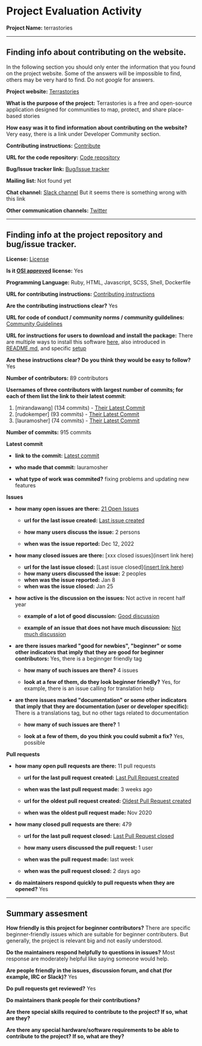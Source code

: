 # Project Evaluation Activity



__Project Name:__  terrastories


---

## Finding info about contributing on the website.

In the following section you should only enter the information that you
found on the project website. Some of the answers will be impossible to find, others
may be very hard to find. Do not _google_ for answers.

__Project website:__ [Terrastories](https://terrastories.app/)


__What is the purpose of the project:__  Terrastories is a free and open-source application designed for communities to map, protect, and share place-based stories


__How easy was it to find information about contributing on the website?__ Very easy, there is a link under Developer Community section.


__Contributing instructions:__ [Contribute](https://terrastories.app/contribute/) 

__URL for the code repository:__ [Code repository](https://github.com/Terrastories/terrastories)

__Bug/Issue tracker link:__ [Bug/Issue tracker](https://github.com/Terrastories/terrastories/issues)

__Mailing list:__ Not found yet

__Chat channel:__ [Slack channel](https://t.co/kUtI3lnpW1) But it seems there is something wrong with this link

__Other communication channels:__ [Twitter](https://twitter.com/TerrastoriesApp)


---

## Finding info at the project repository and bug/issue tracker.

__License:__ [License](https://github.com/Terrastories/terrastories/blob/master/LICENSE)

__Is it [OSI approved](https://opensource.org/licenses/alphabetical) license:__ Yes

__Programming Language:__ Ruby, HTML, Javascript, SCSS, Shell, Dockerfile

__URL for contributing instructions:__ [Contributing instructions](https://github.com/Terrastories/terrastories/blob/master/CONTRIBUTING.md)

__Are the contributing instructions clear?__ Yes


__URL for code of conduct / community norms / community guildelines:__ [Community Guidelines](https://github.com/Terrastories/terrastories/blob/master/documentation/CODE_OF_CONDUCT.md)

__URL for instructions for users to download and install the package:__ There are multiple ways to install this software [here](https://terrastories.app/try-terrastories/), also introduced in [README.md](https://github.com/Terrastories/terrastories), and specific [setup](https://github.com/Terrastories/terrastories/blob/master/documentation/SETUP.md)


__Are these instructions clear? Do you think they would be easy to follow?__ Yes


__Number of contributors:__ 89 contributors


__Usernames of three contributors with largest number of commits; for
each of them list the link to their latest commit__:

1. [mirandawang] (134 commits) - [Their Latest Commit](https://github.com/Terrastories/terrastories/commit/aea7f623b5c33e5817ddea1e818eea5d639f2481)
2. [rudokemper] (93 commits) - [Their Latest Commit](https://github.com/Terrastories/terrastories/commit/6d40c6156bdc6c48f51a909a0d752d1f7d6bed69)
3. [lauramosher] (74 commits) - [Their Latest Commit](https://github.com/Terrastories/terrastories/commit/96ca1062978288355ae47e31033b0e268d4f615c)


__Number of commits:__ 915 commits

__Latest commit__ 

- __link to the commit:__ [Latest commit](https://github.com/Terrastories/terrastories/commit/96ca1062978288355ae47e31033b0e268d4f615c)

- __who made that commit:__ lauramosher

- __what type of work was commited?__ fixing problems and updating new features


__Issues__

- __how many open issues are there:__ [21 Open Issues](https://github.com/Terrastories/terrastories/issues)

    - __url for the last issue created:__ [Last issue created](https://github.com/Terrastories/terrastories/issues/892)

    - __how many users discuss the issue:__ 2 persons
    
    - __when was the issue reported:__ Dec 12, 2022
    

- __how many closed issues are there:__ [xxx closed issues](insert link here)
    - __url for the last issue closed:__ [Last issue closed]([insert link here](https://github.com/Terrastories/terrastories/issues/897))
    - __how many users discussed the issue:__ 2 peoples
    - __when was the issue reported:__ Jan 8
    - __when was the issue closed:__ Jan 25

- __how active is the discussion on the issues:__ Not active in recent half year

    - __example of a lot of good discussion:__ [Good discussion](https://github.com/Terrastories/terrastories/discussions/754)
    
    - __example of an issue that does not have much discussion:__ [Not much discussion](https://github.com/Terrastories/terrastories/discussions/753)



- __are there issues marked "good for newbies", "beginner" or some other indicators that imply that they are good for beginner contributors:__ Yes, there is a beginnger friendly tag

    - __how many of such issues are there?__ 4 issues
    
    - __look at a few of them, do they look beginner friendly?__ Yes, for example, there is an issue calling for translation help



- __are there issues marked "documentation" or some other indicators that imply that they are documentation (user or developer specific):__ There is a translations tag, but no other tags related to documentation

    - __how many of such issues are there?__ 1
    
    - __look at a few of them, do you think you could submit a fix?__ Yes, possible



__Pull requests__

- __how many open pull requests are there:__ 11 pull requests

    - __url for the last pull request created:__ [Last Pull Request created](https://github.com/Terrastories/terrastories/pull/907)
    
    - __when was the last pull request made:__ 3 weeks ago

    - __url for the oldest pull request created:__ [Oldest Pull Request created](https://github.com/Terrastories/terrastories/pull/561)
    
    - __when was the oldest pull request made:__ Nov 2020

- __how many closed pull requests are there:__ 479

    - __url for the last pull request closed:__ [Last Pull Request closed](https://github.com/Terrastories/terrastories/pull/908)
    
    - __how many users discussed the pull request:__ 1 user
    
    - __when was the pull request made:__  last week
    
    - __when was the pull request closed:__ 2 days ago
    

- __do maintainers respond quickly to pull requests when they are opened?__ Yes





---


## Summary assesment
__How friendly is this project for beginner contributors?__
There are specific beginner-friendly issues which are suitable for beginner contributers. But generally, the project is relevant big and not easily understood.



__Do the maintainers respond helpfully to questions in issues?__
Most response are moderately helpful like saying someone would help.


__Are people friendly in the issues, discussion forum, and chat (for example, IRC or Slack)?__
Yes



__Do pull requests get reviewed?__
Yes


__Do maintainers thank people for their contributions?__



__Are there special skills required to contribute to the project? If so, what are they?__



__Are there any special hardware/software requirements to be able to contribute to the project? If so, what are they?__
